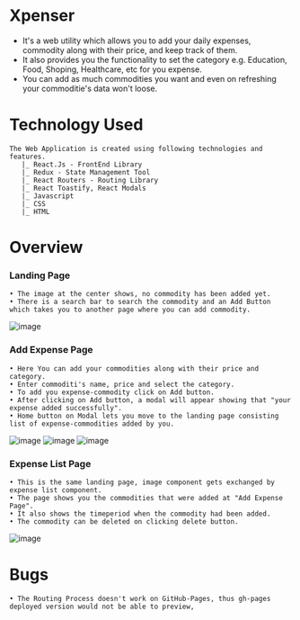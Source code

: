 # Xpenser
- It's a web utility which allows you to add your daily expenses, commodity along with their price, and keep track of them.
- It also provides you the functionality to set the category e.g. Education, Food, Shoping, Healthcare, etc for you expense.
- You can add as much commodities you want and even on refreshing your commoditie's data won't loose.

# Technology Used
    The Web Application is created using following technologies and features.
       |_ React.Js - FrontEnd Library
       |_ Redux - State Management Tool
       |_ React Routers - Routing Library
       |_ React Toastify, React Modals
       |_ Javascript
       |_ CSS 
       |_ HTML

# Overview

###  Landing Page
    • The image at the center shows, no commodity has been added yet.
    • There is a search bar to search the commodity and an Add Button which takes you to another page where you can add commodity.
![image](https://user-images.githubusercontent.com/80626529/169327786-5dc3e48d-ae5f-4f07-96e7-b0b7d128ff85.png)

###  Add Expense Page
    • Here You can add your commodities along with their price and category.  
    • Enter commoditi's name, price and select the category. 
    • To add you expense-commodity click on Add button.  
    • After clicking on Add button, a modal will appear showing that "your expense added successfully".
    • Home button on Modal lets you move to the landing page consisting list of expense-commodities added by you. 
![image](https://user-images.githubusercontent.com/80626529/169336179-cf6fa785-526f-4dbd-b62b-89f926c6d0ce.png)
![image](https://user-images.githubusercontent.com/80626529/169337241-67a72c03-97b5-4964-99cb-5e35ecc909a1.png)
![image](https://user-images.githubusercontent.com/80626529/169412118-3837c824-5ade-43ed-ab59-36225f3004f9.png)

### Expense List Page
    • This is the same landing page, image component gets exchanged by expense list component. 
    • The page shows you the commodities that were added at "Add Expense Page".
    • It also shows the timeperiod when the commodity had been added.
    • The commodity can be deleted on clicking delete button.

![image](https://user-images.githubusercontent.com/80626529/169413184-7b989ba3-f550-4e47-94d5-f3a763341170.png)

# Bugs
    • The Routing Process doesn't work on GitHub-Pages, thus gh-pages deployed version would not be able to preview,
 
   
    
